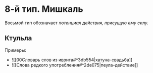 # 8-й тип. Мишкаль
Восьмой тип обозначает *потенциал действия, присущую ему силу.*

## Ктульла

Примеры: 
- ![[00Словарь слов из иврита#^3db554|хатуна-свадьба]]
- ![[Слова редкого употребления#^2de075|пеула-действие]]